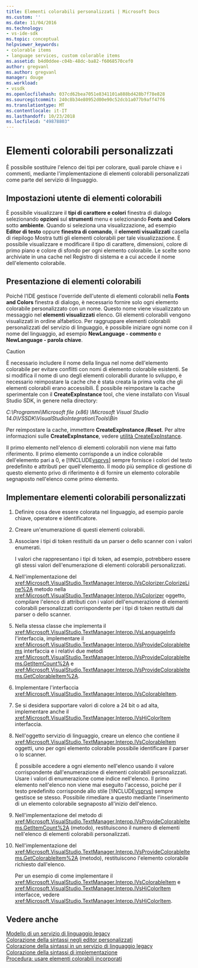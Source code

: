 ```yaml
---
title: Elementi colorabili personalizzati | Microsoft Docs
ms.custom: ''
ms.date: 11/04/2016
ms.technology:
- vs-ide-sdk
ms.topic: conceptual
helpviewer_keywords:
- colorable items
- language services, custom colorable items
ms.assetid: b4d0ddee-c04b-48dc-ba82-f6068570cef0
author: gregvanl
ms.author: gregvanl
manager: douge
ms.workload:
- vssdk
ms.openlocfilehash: 037cd62bea7051e8341101a888bd428b7f78e828
ms.sourcegitcommit: 240c8b34e80952d00e90c52dcb1a077b9aff47f6
ms.translationtype: MT
ms.contentlocale: it-IT
ms.lasthandoff: 10/23/2018
ms.locfileid: "49878803"
---
```

# <a name="custom-colorable-items"></a>Elementi colorabili personalizzati
È possibile sostituire l'elenco dei tipi per colorare, quali parole chiave e i commenti, mediante l'implementazione di elementi colorabili personalizzati come parte del servizio di linguaggio.  
  
## <a name="user-settings-of-colorable-items"></a>Impostazioni utente di elementi colorabili  
 È possibile visualizzare il **tipi di carattere e colori** finestra di dialogo selezionando **opzioni** sul **strumenti** menu e selezionando **Fonts and Colors** sotto **ambiente**. Quando si seleziona una visualizzazione, ad esempio **Editor di testo** oppure **finestra di comando**, il **elementi visualizzati** casella di riepilogo Mostra tutti gli elementi colorabili per tale visualizzazione. È possibile visualizzare e modificare il tipo di carattere, dimensioni, colore di primo piano e colore di sfondo per ogni elemento colorabile. Le scelte sono archiviate in una cache nel Registro di sistema e a cui accede il nome dell'elemento colorabile.  
  
## <a name="presentation-of-colorable-items"></a>Presentazione di elementi colorabili  
 Poiché l'IDE gestisce l'override dell'utente di elementi colorabili nella **Fonts and Colors** finestra di dialogo, è necessario fornire solo ogni elemento colorabile personalizzato con un nome. Questo nome viene visualizzato un messaggio nel **elementi visualizzati** elenco. Gli elementi colorabili vengono visualizzati in ordine alfabetico. Per raggruppare elementi colorabili personalizzati del servizio di linguaggio, è possibile iniziare ogni nome con il nome del linguaggio, ad esempio **NewLanguage - commento** e **NewLanguage - parola chiave**.  
  
> [!CAUTION]
>  È necessario includere il nome della lingua nel nome dell'elemento colorabile per evitare conflitti con nomi di elemento colorabile esistenti. Se si modifica il nome di uno degli elementi colorabili durante lo sviluppo, è necessario reimpostare la cache che è stata creata la prima volta che gli elementi colorabili erano accessibili. È possibile reimpostare la cache sperimentale con il **CreateExpInstance** tool, che viene installato con Visual Studio SDK, in genere nella directory:  
>   
>  *C:\Programmi\Microsoft file (x86) \Microsoft Visual Studio 14.0\VSSDK\VisualStudioIntegration\Tools\Bin*
>   
>  Per reimpostare la cache, immettere **CreateExpInstance /Reset**. Per altre informazioni sulle **CreateExpInstance**, vedere [utilità CreateExpInstance](../../extensibility/internals/createexpinstance-utility.md).  
  
 Il primo elemento nell'elenco di elementi colorabili non viene mai fatto riferimento. Il primo elemento corrisponde a un indice colorabile dell'elemento pari a 0, e [!INCLUDE[vsprvs](../../code-quality/includes/vsprvs_md.md)] sempre fornisce i colori del testo predefinito e attributi per quell'elemento. Il modo più semplice di gestione di questo elemento privo di riferimento è di fornire un elemento colorabile segnaposto nell'elenco come primo elemento.  
  
## <a name="implement-custom-colorable-items"></a>Implementare elementi colorabili personalizzati  
  
1. Definire cosa deve essere colorata nel linguaggio, ad esempio parole chiave, operatore e identificatore.  
  
2. Creare un'enumerazione di questi elementi colorabili.  
  
3. Associare i tipi di token restituiti da un parser o dello scanner con i valori enumerati.  
  
    I valori che rappresentano i tipi di token, ad esempio, potrebbero essere gli stessi valori dell'enumerazione di elementi colorabili personalizzati.  
  
4. Nell'implementazione del <xref:Microsoft.VisualStudio.TextManager.Interop.IVsColorizer.ColorizeLine%2A> metodo nella <xref:Microsoft.VisualStudio.TextManager.Interop.IVsColorizer> oggetto, compilare l'elenco di attributi con i valori dell'enumerazione di elementi colorabili personalizzati corrispondente per i tipi di token restituiti dal parser o dello scanner.  
  
5. Nella stessa classe che implementa il <xref:Microsoft.VisualStudio.TextManager.Interop.IVsLanguageInfo> l'interfaccia, implementare il <xref:Microsoft.VisualStudio.TextManager.Interop.IVsProvideColorableItems> interfaccia e i relativi due metodi <xref:Microsoft.VisualStudio.TextManager.Interop.IVsProvideColorableItems.GetItemCount%2A> e <xref:Microsoft.VisualStudio.TextManager.Interop.IVsProvideColorableItems.GetColorableItem%2A>.  
  
6. Implementare l'interfaccia <xref:Microsoft.VisualStudio.TextManager.Interop.IVsColorableItem>.  
  
7. Se si desidera supportare valori di colore a 24 bit o ad alta, implementare anche il <xref:Microsoft.VisualStudio.TextManager.Interop.IVsHiColorItem> interfaccia.  
  
8. Nell'oggetto servizio di linguaggio, creare un elenco che contiene il <xref:Microsoft.VisualStudio.TextManager.Interop.IVsColorableItem> oggetti, uno per ogni elemento colorabile possibile identificare il parser o lo scanner.  
  
    È possibile accedere a ogni elemento nell'elenco usando il valore corrispondente dall'enumerazione di elementi colorabili personalizzati. Usare i valori di enumerazione come indice nell'elenco. Il primo elemento nell'elenco non viene mai eseguito l'accesso, poiché per il testo predefinito corrisponde allo stile [!INCLUDE[vsprvs](../../code-quality/includes/vsprvs_md.md)] sempre gestisce se stesso. Possibile rimediare a questo mediante l'inserimento di un elemento colorabile segnaposto all'inizio dell'elenco.  
  
9. Nell'implementazione del metodo di <xref:Microsoft.VisualStudio.TextManager.Interop.IVsProvideColorableItems.GetItemCount%2A> (metodo), restituiscono il numero di elementi nell'elenco di elementi colorabili personalizzati.  
  
10. Nell'implementazione del <xref:Microsoft.VisualStudio.TextManager.Interop.IVsProvideColorableItems.GetColorableItem%2A> (metodo), restituiscono l'elemento colorabile richiesto dall'elenco.  
  
    Per un esempio di come implementare il <xref:Microsoft.VisualStudio.TextManager.Interop.IVsColorableItem> e <xref:Microsoft.VisualStudio.TextManager.Interop.IVsHiColorItem> interfacce, vedere <xref:Microsoft.VisualStudio.TextManager.Interop.IVsHiColorItem>.  
  
## <a name="see-also"></a>Vedere anche  
 [Modello di un servizio di linguaggio legacy](../../extensibility/internals/model-of-a-legacy-language-service.md)   
 [Colorazione della sintassi negli editor personalizzati](../../extensibility/syntax-coloring-in-custom-editors.md)   
 [Colorazione della sintassi in un servizio di linguaggio legacy](../../extensibility/internals/syntax-coloring-in-a-legacy-language-service.md)   
 [Colorazione della sintassi di implementazione](../../extensibility/internals/implementing-syntax-coloring.md)   
 [Procedura: usare elementi colorabili incorporati](../../extensibility/internals/how-to-use-built-in-colorable-items.md)